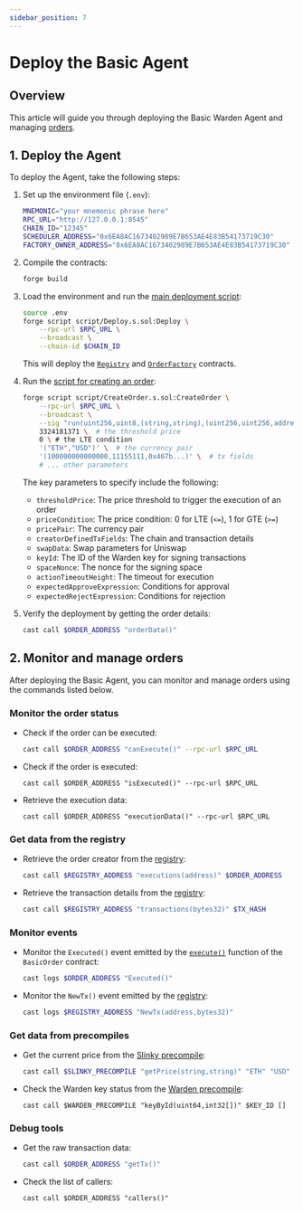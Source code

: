 ```yaml
---
sidebar_position: 7
---
```


# Deploy the Basic Agent

## Overview

This article will guide you through deploying the Basic Warden Agent and managing [orders](main_contract).

## 1. Deploy the Agent

To deploy the Agent, take the following steps:

1. Set up the environment file (`.env`):

   ```bash
   MNEMONIC="your mnemonic phrase here"
   RPC_URL="http://127.0.0.1:8545"
   CHAIN_ID="12345"
   SCHEDULER_ADDRESS="0x6EA8AC1673402989E7B653AE4E83B54173719C30"
   FACTORY_OWNER_ADDRESS="0x6EA8AC1673402989E7B653AE4E83B54173719C30"
   ```
   
2. Compile the contracts:

   ```bash
   forge build
   ```

3. Load the environment and run the [main deployment script](deploy_script#1-implement-the-main-deployment-script):
   
   ```bash
   source .env
   forge script script/Deploy.s.sol:Deploy \
       --rpc-url $RPC_URL \
       --broadcast \
       --chain-id $CHAIN_ID
   ```

   This will deploy the [`Registry`](structure#3-implement-the-registry) and [`OrderFactory`](agent_factory) contracts.
   
4. Run the [script for creating an order](deploy_script#1-implement-the-main-deployment-script):
   
   ```bash
   forge script script/CreateOrder.s.sol:CreateOrder \
       --rpc-url $RPC_URL \
       --broadcast \
       --sig "run(uint256,uint8,(string,string),(uint256,uint256,address),(uint256,address[],address,uint256),uint64,uint64,   uint64,bytes,bytes)" \
       3324181371 \  # the threshold price
       0 \ # the LTE condition
       '("ETH","USD")' \  # the currency pair
       '(100000000000000,11155111,0x467b...)' \  # tx fields
       # ... other parameters
   ```
   
   The key parameters to specify include the following:
   
   - `thresholdPrice`: The price threshold to trigger the execution of an order
   - `priceCondition`: The price condition: 0 for LTE (`<=`), 1 for GTE (`>=`)
   - `pricePair`: The currency pair
   - `creatorDefinedTxFields`: The chain and transaction details
   - `swapData`: Swap parameters for Uniswap
   - `keyId`: The ID of the Warden key for signing transactions
   - `spaceNonce`: The nonce for the signing space
   - `actionTimeoutHeight`: The timeout for execution
   - `expectedApproveExpression`: Conditions for approval
   - `expectedRejectExpression`: Conditions for rejection

5. Verify the deployment by getting the order details:
   
   ```bash
   cast call $ORDER_ADDRESS "orderData()"
   ```

## 2. Monitor and manage orders

After deploying the Basic Agent, you can monitor and manage orders using the commands listed below.

### Monitor the order status

- Check if the order can be executed:

   ```bash
   cast call $ORDER_ADDRESS "canExecute()" --rpc-url $RPC_URL
   ```

- Check if the order is executed:

   ```
   cast call $ORDER_ADDRESS "isExecuted()" --rpc-url $RPC_URL
   ```

- Retrieve the execution data:

   ```
   cast call $ORDER_ADDRESS "executionData()" --rpc-url $RPC_URL
   ```

### Get data from the registry

- Retrieve the order creator from the [registry](structure#3-implement-the-registry):

   ```bash
   cast call $REGISTRY_ADDRESS "executions(address)" $ORDER_ADDRESS
   ```

- Retrieve the transaction details from the [registry](structure#3-implement-the-registry):

   ```bash
   cast call $REGISTRY_ADDRESS "transactions(bytes32)" $TX_HASH
   ```

### Monitor events

- Monitor the `Executed()` event emitted by the [`execute()`](main_contract#4-implement-trade-execution) function of the `BasicOrder` contract:
   
   ```bash
   cast logs $ORDER_ADDRESS "Executed()"
   ```

- Monitor the `NewTx()` event emitted by the [registry](structure#3-implement-the-registry):
   
   ```bash
   cast logs $REGISTRY_ADDRESS "NewTx(address,bytes32)"
   ```
   
### Get data from precompiles

- Get the current price from the [Slinky precompile](precompiles#11-create-a-slinky-precompile):

    ```bash
    cast call $SLINKY_PRECOMPILE "getPrice(string,string)" "ETH" "USD"
    ```

- Check the Warden key status from the [Warden precompile](precompiles#12-create-a-warden-precompile):

    ```
    cast call $WARDEN_PRECOMPILE "keyById(uint64,int32[])" $KEY_ID []
    ```

### Debug tools

- Get the raw transaction data:

   ```bash
   cast call $ORDER_ADDRESS "getTx()"
   ```

- Check the list of callers:

   ```
   cast call $ORDER_ADDRESS "callers()"
   ```
